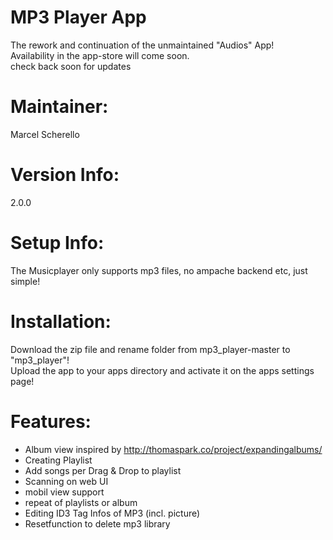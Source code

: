 MP3 Player App
=============

The rework and continuation of the unmaintained "Audios" App!<br>
Availability in the app-store will come soon.<br>
check back soon for updates


Maintainer:
===========
Marcel Scherello

Version Info:
============
2.0.0

Setup Info:
===========
The Musicplayer only supports mp3 files, no ampache backend etc, just simple!

Installation:
=============
Download the zip file and rename folder from mp3_player-master to "mp3_player"!<br>
Upload the app to your apps directory and activate it on the apps settings page!

Features:
=============
- Album view inspired by http://thomaspark.co/project/expandingalbums/ 
- Creating Playlist
- Add songs per Drag & Drop to playlist
- Scanning on web UI
- mobil view support
- repeat of playlists or album
- Editing ID3 Tag Infos of MP3 (incl. picture)
- Resetfunction to delete mp3 library
